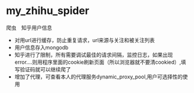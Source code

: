 # my_zhihu_spider
爬虫　知乎用户信息
*  对用url进行缓存，防止重复请求，url来源与关注和被关注列表
*  用户信息存入mongodb
*  知乎进行了限制，所有需要调试最佳的请求间隔，监控日志，如果出现error....则用程序里面的cookie刷新页面（所以浏览器就不要清cookied）,填写验证码就可以继续爬了
*  增加了代理，可查看本人的代理服务dynamic_proxy_pool,用户可选择性的使用
